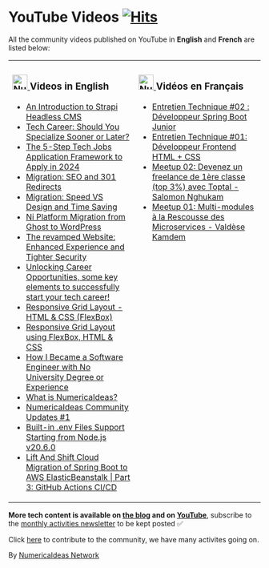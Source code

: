 # YouTube Videos&nbsp;[![Hits](https://hits.seeyoufarm.com/api/count/incr/badge.svg?url=https%3A%2F%2Fgithub.com%2Fnumerica-ideas%2Fcommunity%2Ftree%2Fmaster%2Fvideos&count_bg=%2379C83D&title_bg=%23555555&icon=&icon_color=%23E7E7E7&title=hits&edge_flat=false)](https://www.youtube.com/@numericaideas/channels?sub_confirmation=1)

All the community videos published on YouTube in **English** and **French** are listed below:

<table><tr><td valign="top" width="50%">

### <a href="https://www.youtube.com/@numericaideas/channels?sub_confirmation=1"><img src="https://raw.githubusercontent.com/rahuldkjain/github-profile-readme-generator/master/src/images/icons/Social/youtube.svg" title="NumericaIdeas YouTube Channel" alt="NumericaIdeas YouTube Channel" width="30"/> </a>   Videos in English      
 
<!-- ENGLISH-YOUTUBE-VIDEOS:START -->
- [An Introduction to Strapi Headless CMS](https://www.youtube.com/watch?v=84bRnaJ9QWQ)
- [Tech Career: Should You Specialize Sooner or Later?](https://www.youtube.com/watch?v=tADeuqlCylI)
- [The 5-Step Tech Jobs Application Framework to Apply in 2024](https://www.youtube.com/watch?v=jU_8xL9ywfA)
- [Migration: SEO and 301 Redirects](https://www.youtube.com/watch?v=YonptTEEqWk)
- [Migration: Speed VS Design and Time Saving](https://www.youtube.com/watch?v=zV_ocd33-ZQ)
- [Ni Platform Migration from Ghost to WordPress](https://www.youtube.com/watch?v=bqD0Pp_qDbk)
- [The revamped Website: Enhanced Experience and Tighter Security](https://www.youtube.com/watch?v=L4LAw3MYsxA)
- [Unlocking Career Opportunities, some key elements to successfully start your tech career!](https://www.youtube.com/watch?v=bcY7Qth-s9w)
- [Responsive Grid Layout - HTML &amp; CSS &lpar;FlexBox&rpar;](https://www.youtube.com/watch?v=ocGuOcyi0eg)
- [Responsive Grid Layout using FlexBox, HTML &amp; CSS](https://www.youtube.com/watch?v=IfFZK8nc-0c)
- [How I Became a Software Engineer with No University Degree or Experience](https://www.youtube.com/watch?v=UVF_31PmeEQ)
- [What is NumericaIdeas?](https://www.youtube.com/watch?v=6bdCyAZCUTg)
- [NumericaIdeas Community Updates #1](https://www.youtube.com/watch?v=va8SgEa0ssw)
- [Built-in .env Files Support Starting from Node.js v20.6.0](https://www.youtube.com/watch?v=gnVtDbl2gpg)
- [Lift And Shift Cloud Migration of Spring Boot to AWS ElasticBeanstalk | Part 3: GitHub Actions CI/CD](https://www.youtube.com/watch?v=TI84hpeiTZE)
<!-- ENGLISH-YOUTUBE-VIDEOS:END -->
 
</td><td valign="top" width="50%">

### <a href="https://www.youtube.com/@NumericaIdeasFr/channels?sub_confirmation=1"><img src="https://raw.githubusercontent.com/rahuldkjain/github-profile-readme-generator/master/src/images/icons/Social/youtube.svg" title="NumericaIdeas YouTube Channel" alt="NumericaIdeas YouTube Channel" width="30"/> </a>   Vidéos en Français      

<!-- FRENCH-YOUTUBE-VIDEOS:START -->
- [Entretien Technique #02 : Développeur Spring Boot Junior](https://www.youtube.com/watch?v=V0NHhdOOvY0)
- [Entretien Technique #01: Développeur Frontend HTML + CSS](https://www.youtube.com/watch?v=ILGVVFNeRcY)
- [Meetup 02: Devenez un freelance de 1ère classe &lpar;top 3%&rpar; avec Toptal - Salomon Nghukam](https://www.youtube.com/watch?v=AmhMAQTxcGg)
- [Meetup 01: Multi-modules à la Rescousse des Microservices - Valdèse Kamdem](https://www.youtube.com/watch?v=e_LJvcikUCk)
<!-- FRENCH-YOUTUBE-VIDEOS:END -->

</td></tr></table>

**More tech content is available on [the blog](https://numericaideas.com/blog/) and on [YouTube](https://www.youtube.com/@numericaideas/channels?sub_confirmation=1)**, subscribe to the [monthly activities newsletter](https://numericaideas.com/blog/category/news/) to be kept posted ✅

Click [here](https://numericaideas.com/#activities) to contribute to the community, we have many activites going on.

By [NumericaIdeas Network](https://numericaideas.com)
